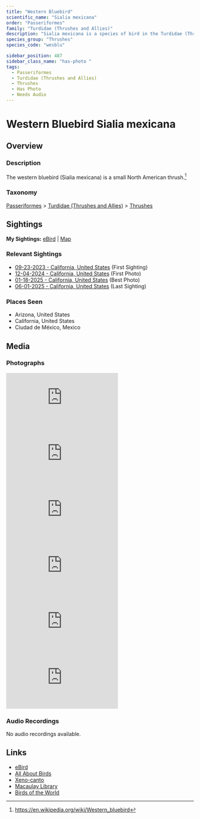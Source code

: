 ```yaml
---
title: "Western Bluebird"
scientific_name: "Sialia mexicana"
order: "Passeriformes"
family: "Turdidae (Thrushes and Allies)"
description: "Sialia mexicana is a species of bird in the Turdidae (Thrushes and Allies) family. It has been observed 25 times. It has been photographed."
species_group: "Thrushes"
species_code: "wesblu"

sidebar_position: 487
sidebar_class_name: "has-photo "
tags: 
  - Passeriformes
  - Turdidae (Thrushes and Allies)
  - Thrushes
  - Has Photo
  - Needs Audio
---
```


# Western Bluebird <span className='sci_name'>Sialia mexicana</span>

## Overview

### Description
The western bluebird (Sialia mexicana) is a small North American thrush.[^1]

[^1]: https://en.wikipedia.org/wiki/Western_bluebird

### Taxonomy
[Passeriformes](/tags/passeriformes) > [Turdidae (Thrushes and Allies)](/tags/turdidae-thrushes-and-allies) > [Thrushes](/tags/thrushes)


## Sightings

**My Sightings:** [eBird](https://ebird.org/lifelist?r=world&time=life&spp=wesblu) | [Map](/map?species_code=wesblu)

### Relevant Sightings

* [09-23-2023 - California, United States](https://ebird.org/checklist/S150584251) (First Sighting)
* [12-04-2024 - California, United States](https://ebird.org/checklist/S204487401) (First Photo)
* [01-18-2025 - California, United States](https://ebird.org/checklist/S209827765) (Best Photo)
* [06-01-2025 - California, United States](https://ebird.org/checklist/S245649846) (Last Sighting)

### Places Seen

* Arizona, United States
* California, United States
* Ciudad de México, Mexico



## Media
### Photographs
<iframe className="photo_iframe horizontal" src="https://macaulaylibrary.org/asset/629343062/embed" frameBorder="0" allowFullScreen></iframe>
<iframe className="photo_iframe horizontal" src="https://macaulaylibrary.org/asset/636974620/embed" frameBorder="0" allowFullScreen></iframe>
<iframe className="photo_iframe horizontal" src="https://macaulaylibrary.org/asset/627114479/embed" frameBorder="0" allowFullScreen></iframe>
<iframe className="photo_iframe horizontal" src="https://macaulaylibrary.org/asset/632226406/embed" frameBorder="0" allowFullScreen></iframe>
<iframe className="photo_iframe horizontal" src="https://macaulaylibrary.org/asset/636974624/embed" frameBorder="0" allowFullScreen></iframe>
<iframe className="photo_iframe horizontal" src="https://macaulaylibrary.org/asset/636974628/embed" frameBorder="0" allowFullScreen></iframe>

### Audio Recordings
No audio recordings available.

## Links
* [eBird](https://ebird.org/species/wesblu) 
* [All About Birds](https://www.allaboutbirds.org/guide/wesblu) 
* [Xeno-canto](https://www.xeno-canto.org/species/sialia-mexicana) 
* [Macaulay Library](https://search.macaulaylibrary.org/catalog?taxonCode=wesblu&sort=rating_rank_desc)
* [Birds of the World](https://birdsoftheworld.org/bow/species/wesblu)
